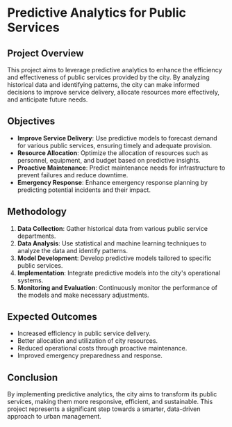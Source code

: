# Predictive Analytics for Public Services

## Project Overview

This project aims to leverage predictive analytics to enhance the efficiency and effectiveness of public services provided by the city. By analyzing historical data and identifying patterns, the city can make informed decisions to improve service delivery, allocate resources more effectively, and anticipate future needs.

## Objectives

- **Improve Service Delivery**: Use predictive models to forecast demand for various public services, ensuring timely and adequate provision.
- **Resource Allocation**: Optimize the allocation of resources such as personnel, equipment, and budget based on predictive insights.
- **Proactive Maintenance**: Predict maintenance needs for infrastructure to prevent failures and reduce downtime.
- **Emergency Response**: Enhance emergency response planning by predicting potential incidents and their impact.

## Methodology

1. **Data Collection**: Gather historical data from various public service departments.
2. **Data Analysis**: Use statistical and machine learning techniques to analyze the data and identify patterns.
3. **Model Development**: Develop predictive models tailored to specific public services.
4. **Implementation**: Integrate predictive models into the city's operational systems.
5. **Monitoring and Evaluation**: Continuously monitor the performance of the models and make necessary adjustments.

## Expected Outcomes

- Increased efficiency in public service delivery.
- Better allocation and utilization of city resources.
- Reduced operational costs through proactive maintenance.
- Improved emergency preparedness and response.

## Conclusion

By implementing predictive analytics, the city aims to transform its public services, making them more responsive, efficient, and sustainable. This project represents a significant step towards a smarter, data-driven approach to urban management.
